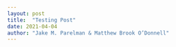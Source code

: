```yaml
---
layout: post
title:  "Testing Post"
date: 2021-04-04
author: "Jake M. Parelman & Matthew Brook O’Donnell"
---
```



<object data="/img/figures/draft_1.svg" type="image/svg+xml"></object>

